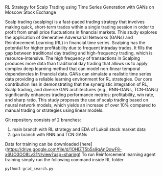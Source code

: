 RL Strategy for Scalp Trading using Time Series Generation with GANs on Moscow Stock Exchange

Scalp trading (scalping) is a fast-paced trading strategy that involves making quick, short-term trades within a single trading session in order to profit from small price fluctuations in financial markets. This study explores the application of Generative Adversarial Networks (GANs) and Reinforcement Learning (RL) in financial time series. Scalping has the potential for higher profitability due to frequent intraday trades. It fills the gap between traditional day trading and high-frequency trading, which is resource-intensive. The high frequency of transactions in Scalping produces more data than traditional day trading that allows us to apply complex deep learning method that can model non-linear temporal dependencies in financial data. GANs can simulate a realistic time series data providing a reliable learning environment for RL strategies. Our core contribution lies in demonstrating that the synergistic integration of RL, Scalp trading, and diverse GAN architectures (e.g., RNN-GANs, TCN-GANs) significantly enhances trading performance metrics: profitability, win rate, and sharp ratio. This study proposes the use of scalp trading based on neural network models, which yields an increase of over 10\% compared to manual trading or strategies using linear models.

Git repository consists of 2 branches:
1) main branch with RL strategy and EDA of Lukoil stock market data
2) gan branch with RNN and TCN GANs

Data for training can be downloaded [here] (https://drive.google.com/file/d/1OHlZT5b5a9qAnQxwF8-x6UO3OO8Lv31N/view?usp=sharing)
To run Reinforcement learning agent training simply run the following command inside RL folder
```python
python3 grid_search.py
```

